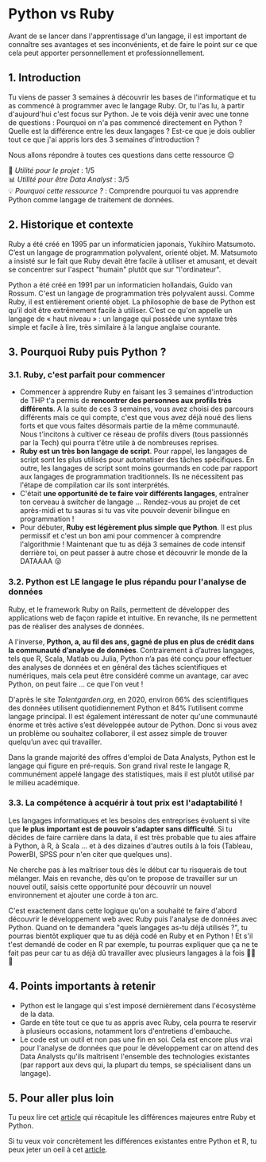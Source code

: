 # Python vs Ruby

Avant de se lancer dans l'apprentissage d'un langage, il est important de connaître ses avantages et ses inconvénients, et de faire le point sur ce que cela peut apporter personnellement et professionnellement.

## 1. Introduction
Tu viens de passer 3 semaines à découvrir les bases de l'informatique et tu as commencé à programmer avec le langage Ruby. Or, tu l'as lu, à partir d'aujourd'hui c'est focus sur Python. Je te vois déjà venir avec une tonne de questions  : Pourquoi on n'a pas commencé directement en Python ? Quelle est la différence entre les deux langages ? Est-ce que je dois oublier tout ce que j'ai appris lors des 3 semaines d'introduction ?

Nous allons répondre à toutes ces questions dans cette ressource 😌

📌 *Utilité pour le projet* : 1/5<br/>
📊 *Utilité pour être Data Analyst* : 3/5<br/>
💡 *Pourquoi cette ressource ?* : Comprendre pourquoi tu vas apprendre Python comme langage de traitement de données.

## 2. Historique et contexte
Ruby a été créé en 1995 par un informaticien japonais, Yukihiro Matsumoto. C’est un langage de programmation polyvalent, orienté objet. M. Matsumoto a insisté sur le fait que Ruby devait être facile à utiliser et amusant, et devait se concentrer sur l'aspect "humain" plutôt que sur "l'ordinateur".

Python a été créé en 1991 par un informaticien hollandais, Guido van Rossum. C'est un langage de programmation très polyvalent aussi. Comme Ruby, il est entièrement orienté objet. La philosophie de base de Python est qu’il doit être extrêmement facile à utiliser. C’est ce qu'on appelle un langage de « haut niveau » : un langage qui possède une syntaxe très simple et facile à lire, très similaire à la langue anglaise courante.

## 3. Pourquoi Ruby puis Python ?

### 3.1. Ruby, c'est parfait pour commencer

- Commencer à apprendre Ruby en faisant les 3 semaines d'introduction de THP t'a permis de **rencontrer des personnes aux profils très différents**. A la suite de ces 3 semaines, vous avez choisi des parcours différents mais ce qui compte, c'est que vous avez déjà noué des liens forts et que vous faites désormais partie de la même communauté. Nous t'incitons à cultiver ce réseau de profils divers (tous passionnés par la Tech) qui pourra t'être utile à de nombreuses reprises.
- **Ruby est un très bon langage de script**. Pour rappel, les langages de script sont les plus utilisés pour automatiser des tâches spécifiques. En outre, les langages de script sont moins gourmands en code par rapport aux langages de programmation traditionnels. Ils ne nécessitent pas l'étape de compilation car ils sont interprétés.
- C'était **une opportunité de te faire voir différents langages**, entraîner ton cerveau à switcher de langage ... Rendez-vous au projet de cet après-midi et tu sauras si tu vas vite pouvoir devenir bilingue en programmation !
- Pour débuter, **Ruby est légèrement plus simple que Python**. Il est plus permissif et c'est un bon ami pour commencer à comprendre l'algorithmie ! Maintenant que tu as déjà 3 semaines de code intensif derrière toi, on peut passer à autre chose et découvrir le monde de la DATAAAA 😜


### 3.2. Python est LE langage le plus répandu pour l'analyse de données

Ruby, et le framework Ruby on Rails, permettent de développer des applications web de façon rapide et intuitive. En revanche, ils ne permettent pas de réaliser des analyses de données.

A l'inverse, **Python, a, au fil des ans, gagné de plus en plus de crédit dans la communauté d’analyse de données**. Contrairement à d’autres langages, tels que R, Scala, Matlab ou Julia, Python n’a pas été conçu pour effectuer des analyses de données et en général des tâches scientifiques et numériques, mais cela peut être considéré comme un avantage, car avec Python, on peut faire … ce que l'on veut !

D'après le site *Talentgarden.org*, en 2020, environ 66% des scientifiques des données utilisent quotidiennement Python et 84% l’utilisent comme langage principal. Il est également intéressant de noter qu'une communauté énorme et très active s’est développée autour de Python. Donc si vous avez un problème ou souhaitez collaborer, il est assez simple de trouver quelqu’un avec qui travailler. 

Dans la grande majorité des offres d'emploi de Data Analysts, Python est le langage qui figure en pré-requis. 
Son grand rival reste le langage R, communément appelé langage des statistiques, mais il est plutôt utilisé par le milieu académique.

### 3.3. La compétence à acquérir à tout prix est l'adaptabilité !

Les langages informatiques et les besoins des entreprises évoluent si vite que **le plus important est de pouvoir s'adapter sans difficulté**. Si tu décides de faire carrière dans la data, il est très probable que tu aies affaire à Python, à R, à Scala ... et à des dizaines d'autres outils à la fois (Tableau, PowerBI, SPSS pour n'en citer que quelques uns).

Ne cherche pas à les maîtriser tous dès le début car tu risquerais de tout mélanger. Mais en revanche, dès qu'on te propose de travailler sur un nouvel outil, saisis cette opportunité pour découvrir un nouvel environnement et ajouter une corde à ton arc. 

C'est exactement dans cette logique qu'on a souhaité te faire d'abord découvrir le développement web avec Ruby puis l'analyse de données avec Python. Quand on te demandera "quels langages as-tu déjà utilisés ?", tu pourras bientôt expliquer que tu as déjà codé en Ruby et en Python !
Et s'il t'est demandé de coder en R par exemple, tu pourras expliquer que ça ne te fait pas peur car tu as déjà dû travailler avec plusieurs langages à la fois 💪💪💪

## 4. Points importants à retenir

- Python est le langage qui s'est imposé dernièrement dans l'écosystème de la data.
- Garde en tête tout ce que tu as appris avec Ruby, cela pourra te reservir à plusieurs occasions, notamment lors d'entretiens d'embauche.
- Le code est un outil et non pas une fin en soi. Cela est encore plus vrai pour l'analyse de données que pour le développement car on attend des Data Analysts qu'ils maîtrisent l'ensemble des technologies existantes (par rapport aux devs qui, la plupart du temps, se spécialisent dans un langage).

## 5. Pour aller plus loin
Tu peux lire cet [article](https://learn.onemonth.com/fr/ruby-vs-python-quelle-est-la-difference/) qui récapitule les différences majeures entre Ruby et Python.

Si tu veux voir concrètement les différences existantes entre Python et R, tu peux jeter un oeil à cet [article](https://moncoachdata.com/blog/duel-python-vs-r/).
